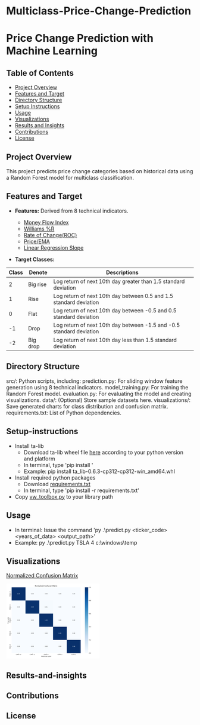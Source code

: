 # Multiclass-Price-Change-Prediction

# Price Change Prediction with Machine Learning

## Table of Contents
- [Project Overview](#project-overview)
- [Features and Target](#features-and-target)
- [Directory Structure](#directory-structure)
- [Setup Instructions](#Setup-instructions)
- [Usage](#Usage)
- [Visualizations](#Visualizations)
- [Results and Insights](#Results-and-insights)
- [Contributions](#Contributions)
- [License](#License)

## Project Overview
This project predicts price change categories based on historical data using a Random Forest model for multiclass classification.

## Features and Target

- **Features:** Derived from 8 technical indicators.
  - [Money Flow Index](https://www.investopedia.com/terms/m/mfi.asp)
  - [Williams %R](https://chartschool.stockcharts.com/table-of-contents/technical-indicators-and-overlays/technical-indicators/williams-r)
  - [Rate of Change(ROC)](https://chartschool.stockcharts.com/table-of-contents/technical-indicators-and-overlays/technical-indicators/rate-of-change-roc)
  - [Price/EMA](https://www.investopedia.com/ask/answers/122314/what-exponential-moving-average-ema-formula-and-how-ema-calculated.asp)
  - [Linear Regression Slope](https://trendspider.com/learning-center/linear-regression-slope-a-comprehensive-guide-for-traders/)

- **Target Classes:**

| Class       | Denote       | Descriptions       |
|----------------|----------------|----------------|
| 2  | Big rise  | Log return of next 10th day greater than 1.5 standard deviation  |
| 1  | Rise  | Log return of next 10th day  between 0.5 and 1.5 standard deviation  |
| 0  | Flat  | Log return of next 10th day  between -0.5 and 0.5 standard deviation  |
| -1  | Drop  | Log return of next 10th day  between -1.5 and -0.5 standard deviation  |
| -2  | Big drop  | Log return of next 10th day less than 1.5 standard deviation  |


## Directory Structure

src/: Python scripts, including:
prediction.py: For sliding window feature generation using 8 technical indicators.
model_training.py: For training the Random Forest model.
evaluation.py: For evaluating the model and creating visualizations.
data/: (Optional) Store sample datasets here.
visualizations/: Save generated charts for class distribution and confusion matrix.
requirements.txt: List of Python dependencies.

## Setup-instructions
- Install ta-lib 
  - Download ta-lib wheel file [here](https://github.com/cgohlke/talib-build/releases) according to your python version and platform
  - In terminal, type 'pip install <ta-lib file>'
  - Example: pip install ta_lib-0.6.3-cp312-cp312-win_amd64.whl
- Install required python packages
  - Download [requirements.txt](https://github.com/vialliw/Multiclass-Price-Change-Prediction/blob/main/src/requirements.txt)
  - In terminal, type 'pip install -r requirements.txt'
- Copy [vw_toolbox.py](https://github.com/vialliw/Multiclass-Price-Change-Prediction/blob/main/src/vw_toolbox.py) to your library path

## Usage

- In terminal: Issue the command 'py .\predict.py <ticker_code> <years_of_data> <output_path>'
- Example: py .\predict.py TSLA 4 c:\\windows\\temp

## Visualizations

[Normalized Confusion Matrix](https://raw.githubusercontent.com/vialliw/Multiclass-Price-Change-Prediction/refs/heads/main/images/confusion_matrix.png)

<a href="https://raw.githubusercontent.com/vialliw/Multiclass-Price-Change-Prediction/refs/heads/main/images/confusion_matrix.png" target="_blank">
  <img src="https://raw.githubusercontent.com/vialliw/Multiclass-Price-Change-Prediction/refs/heads/main/images/confusion_matrix.png" alt="Confusion Matrix" title="View Confusion Matrix" width="250" height="200">
</a>


## Results-and-insights

## Contributions

## License





